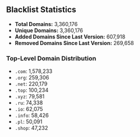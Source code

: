 ## Blacklist Statistics

- **Total Domains:** 3,360,176
- **Unique Domains:** 3,360,176
- **Added Domains Since Last Version:** 607,918
- **Removed Domains Since Last Version:** 269,658

### Top-Level Domain Distribution

-  `.com`: 1,578,233
-  `.org`: 259,306
-  `.net`: 220,179
-  `.top`: 100,234
-  `.xyz`: 79,581
-  `.ru`: 74,338
-  `.io`: 62,075
-  `.info`: 58,426
-  `.pl`: 50,091
-  `.shop`: 47,232
